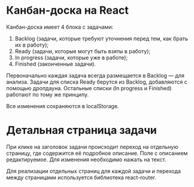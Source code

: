 # Канбан-доска на React

Канбан-доска имеет 4 блока с задачами:
1) Backlog (задачи, которые требуют уточнения перед тем, как брать их в работу);
2) Ready (задачи, которые могут быть взяты в работу);
3) In progress (задачи, которые уже в работе);
4) Finished (законченные задачи).

Первоначально каждая задача всегда размещается в Backlog — для анализа.
Задачи для списка Ready берутся из Backlog, добавляются с помощью дропдауна. Остальные списки (In progress и Finished) работают по тому же принципу.

Все изменения сохраняются в localStorage.

# Детальная страница задачи

При клике на заголовок задачи происходит переход на отдельную страницу, где содержится её подробное описание.
Поле с описанием редактируемое. Для изменения необходимо нажать на текст.

Для реализации отдельных страниц для каждой задачи и перехода между страницами используется библиотека react-router.

